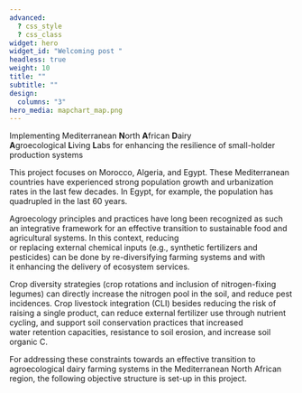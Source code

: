 ```yaml
---
advanced:
  ? css_style
  ? css_class
widget: hero
widget_id: "Welcoming post "
headless: true
weight: 10
title: ""
subtitle: ""
design:
  columns: "3"
hero_media: mapchart_map.png
---
```

Implementing Mediterranean **N**orth **A**frican **D**airy 
**A**groecological **L**iving **L**abs for enhancing the 
resilience of small-holder production systems  

This project focuses on Morocco, Algeria, and Egypt. These Mediterranean countries have experienced strong population growth and urbanization rates in the last few decades. In Egypt, for example, the population has quadrupled in the last 60 years.

Agroecology principles and practices have long been recognized as such an integrative framework for an effective transition to sustainable food and agricultural systems. In this context, reducing or replacing external chemical inputs (e.g., synthetic fertilizers and pesticides) can be done by re-diversifying farming systems and with it enhancing the delivery of ecosystem services.

Crop diversity strategies (crop rotations and inclusion of nitrogen-fixing legumes) can directly increase the nitrogen pool in the soil, and reduce pest incidences. Crop livestock integration (CLI) besides reducing the risk of raising a single product, can reduce external fertilizer use through nutrient cycling, and support soil conservation practices that increased water retention capacities, resistance to soil erosion, and increase soil organic C. 

For addressing these constraints towards an effective transition to agroecological dairy farming systems in the Mediterranean North African region, the following objective structure is set-up in this project. 


